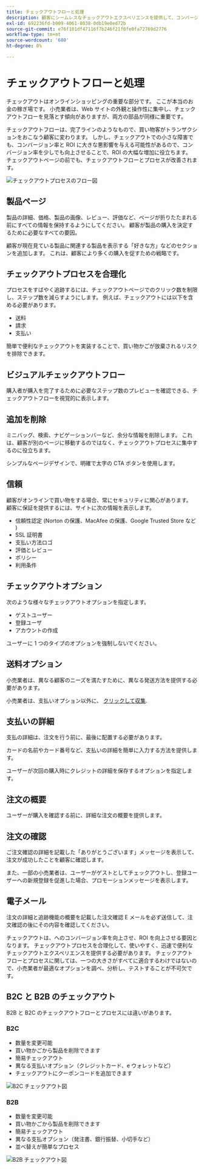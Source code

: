 ```yaml
---
title: チェックアウトフローと処理
description: 顧客にシームレスなチェックアウトエクスペリエンスを提供して、コンバージョン率を高めます。
exl-id: 692236fd-b909-4061-8038-0db19e0ed72b
source-git-commit: e76f101df47116f7b246f21f0fe0fa72769d2776
workflow-type: tm+mt
source-wordcount: '680'
ht-degree: 0%

---
```


# チェックアウトフローと処理

チェックアウトはオンラインショッピングの重要な部分です。 ここが本当のお金の稼ぎ場です。 小売業者は、Web サイトの外観と操作性に集中し、チェックアウトフローを見落とす傾向がありますが、両方の部品が同様に重要です。

チェックアウトフローは、完了ラインのようなもので、買い物客がトランザクションをおこなう顧客に変わります。 しかし、チェックアウトでの小さな障害でも、コンバージョン率と ROI に大きな悪影響を与える可能性があるので、コンバージョン率を少しでも向上させることで、ROI の大幅な増加に役立ちます。 チェックアウトページの前でも、チェックアウトフローとプロセスが改善されます。

![チェックアウトプロセスのフロー図](../../assets/playbooks/checkout-diagram.png)

## 製品ページ

製品の詳細、価格、製品の画像、レビュー、評価など、ページが折りたたまれる前にすべての情報を保持するようにしてください。 顧客が製品の購入を決定するために必要なすべての要因。

顧客が現在見ている製品に関連する製品を表示する「好きな方」などのセクションを追加します。 これは、顧客により多くの購入を促すための戦略です。

## チェックアウトプロセスを合理化

プロセスをすばやく追跡するには、チェックアウトページでのクリック数を制限し、ステップ数を減らすようにします。 例えば、チェックアウトには以下を含める必要があります。

- 送料
- 請求
- 支払い

簡単で便利なチェックアウトを実装することで、買い物かごが放棄されるリスクを排除できます。

## ビジュアルチェックアウトフロー

購入者が購入を完了するために必要なステップ数のプレビューを確認できる、チェックアウトフローを視覚的に表示します。

## 追加を削除

ミニバッグ、検索、ナビゲーションバーなど、余分な情報を削除します。 これは、顧客が別のページに移動するのではなく、チェックアウトプロセスに集中するのに役立ちます。

シンプルなページデザインで、明確で太字の CTA ボタンを使用します。

## 信頼

顧客がオンラインで買い物をする場合、常にセキュリティに関心があります。 顧客に保証を提供するには、サイトに次の情報を表示します。

- 信頼性認定 (Norton の保護、MacAfee の保護、Google Trusted Store など )
- SSL 証明書
- 支払い方法ロゴ
- 評価とレビュー
- ポリシー
- 利用条件

## チェックアウトオプション

次のような様々なチェックアウトオプションを指定します。

- ゲストユーザー
- 登録ユーザ
- アカウントの作成

ユーザーに 1 つのタイプのオプションを強制しないでください。

## 送料オプション

小売業者は、異なる顧客のニーズを満たすために、異なる発送方法を提供する必要があります。

小売業者は、支払いオプション以外に、 [クリックして収集](click-collect.md).

## 支払いの詳細

支払の詳細は、注文を行う前に、最後に配置する必要があります。

カードの名前やカード番号など、支払いの詳細を簡単に入力する方法を提供します。

ユーザーが次回の購入時にクレジットの詳細を保存するオプションを指定します。

## 注文の概要

ユーザーが購入を確認する前に、詳細な注文の概要を提供します。

## 注文の確認

ご注文確認の詳細を記載した「ありがとうございます」メッセージを表示して、注文が成功したことを顧客に確認します。

また、一部の小売業者は、ユーザーがゲストとしてチェックアウトし、登録ユーザーへの新規登録を促進した場合、プロモーションメッセージを表示します。

## 電子メール

注文の詳細と追跡機能の概要を記載した注文確認 E メールを必ず送信して、注文確認の後にその内容を確認してください。

チェックアウトは、へのコンバージョン率を向上させ、ROI を向上させる要因となります。 チェックアウトプロセスを合理化して、使いやすく、迅速で便利なチェックアウトエクスペリエンスを提供する必要があります。 チェックアウトフローとプロセスに関しては、一つの大きさがすべてに適合するわけではないので、小売業者が最適なオプションを調べ、分析し、テストすることが不可欠です。

## B2C と B2B のチェックアウト

B2B と B2C のチェックアウトフローとプロセスには違いがあります。

### B2C

- 数量を変更可能
- 買い物かごから製品を削除できます
- 簡易チェックアウト
- 異なる支払いオプション（クレジットカード、e ウォレットなど）
- チェックアウトにクーポンコードを追加できます

![B2C チェックアウト図](../../assets/playbooks/checkout-b2c.png)

### B2B

- 数量を変更可能
- 買い物かごから製品を削除できます
- 簡易チェックアウト
- 異なる支払オプション（発注書、銀行振替、小切手など）
- 並べ替えが簡単なプロセス

![B2B チェックアウト図](../../assets/playbooks/checkout-b2b.png)
